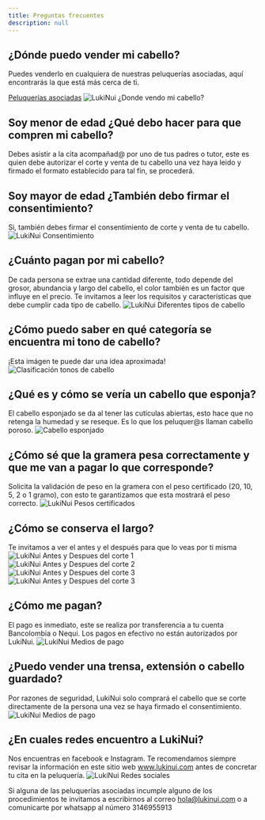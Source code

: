 ```yaml
---
title: Preguntas frecuentes
description: null
---
```

## ¿Dónde puedo vender mi cabello?
Puedes venderlo en cualquiera de nuestras peluquerías asociadas, aquí encontrarás la que está más cerca de ti.

[Peluquerías asociadas](http://localhost:8080/blog/donde-puedo-vender-mi-cabello/)
![LukiNui ¿Donde vendo mi cabello?](/static/img/LukiNui-Donde-vendo.jpg)
## Soy menor de edad ¿Qué debo hacer para que compren mi cabello?
Debes asistir a la cita acompañad@ por uno de tus padres o tutor, este es quien debe autorizar el corte y venta de tu cabello una vez haya leido y firmado el formato establecido para tal fin, se procederá.
## Soy mayor de edad ¿También debo firmar el consentimiento?
Si, también debes firmar el consentimiento de corte y venta de tu cabello.
![LukiNui Consentimiento](/static/img/LukiNui-Consentimiento.JPG)
## ¿Cuánto pagan por mi cabello?
De cada persona se extrae una cantidad diferente, todo depende del grosor, abundancia y largo del cabello, el color también es un factor que influye en el precio. Te invitamos a leer los requisitos y características que debe cumplir cada tipo de cabello.
![LukiNui Diferentes tipos de cabello](/static/img/LukiNui-Diferentes-tipos-de-cabello.jpg)
## ¿Cómo puedo saber en qué categoría se encuentra mi tono de cabello?
¡Esta imágen te puede dar una idea aproximada!
![Clasificación tonos de cabello](/static/img/LukiNui-Clasificación-de-cabello-por-categoría-de-pago.png)
## ¿Qué es y cómo se vería un cabello que esponja?
El cabello esponjado se da al tener las cutículas abiertas, esto hace que no retenga la humedad y se reseque. Es lo que los peluquer@s llaman cabello poroso.
![Cabello esponjado](/static/img/LukiNui-Cabello-esponjado.jpg)
## ¿Cómo sé que la gramera pesa correctamente y que me van a pagar lo que corresponde?
Solicita la validación de peso en la gramera con el peso certificado (20, 10, 5, 2 o 1 gramo), con esto te garantizamos que esta mostrará el peso correcto.
![LukiNui Pesos certificados](/static/img/LukiNui-Peso-certificado.jpg)
## ¿Cómo se conserva el largo?
Te invitamos a ver el antes y el después para que lo veas por ti misma
![LukiNui Antes y Despues del corte 1](/static/img/LukiNui-Antes-Despues-1.jpg)
![LukiNui Antes y Despues del corte 2](/static/img/LukiNui-Antes-Despues-2.jpg)
![LukiNui Antes y Despues del corte 3](/static/img/LukiNui-Antes-Despues-3.jpg)
![LukiNui Antes y Despues del corte 3](/static/img/LukiNui-Antes-Despues-4.jpg)
## ¿Cómo me pagan?
El pago es inmediato, este se realiza por transferencia a tu cuenta Bancolombia o Nequi. Los pagos en efectivo no están autorizados por LukiNui.
![LukiNui Medios de pago](/static/img/LukiNui-pagos-Bancolombia-Nequi.JPG)
## ¿Puedo vender una trensa, extensión o cabello guardado?
Por razones de seguridad, LukiNui solo comprará el cabello que se corte directamente de la persona una vez se haya firmado el consentimiento.
![LukiNui Medios de pago](/static/img/LukiNui-Trensa.jpg)
## ¿En cuales redes encuentro a LukiNui?
Nos encuentras en facebook e Instagram. Te recomendamos siempre revisar la información en este sitio web www.lukinui.com antes de concretar tu cita en la peluquería.
![LukiNui Redes sociales](/static/img/LukiNui-Facebook-e-Instagram.JPG)

Si alguna de las peluquerías asociadas incumple alguno de los procedimientos te invitamos a escribirnos al correo hola@lukinui.com o a comunicarte por whatsapp al número 3146955913